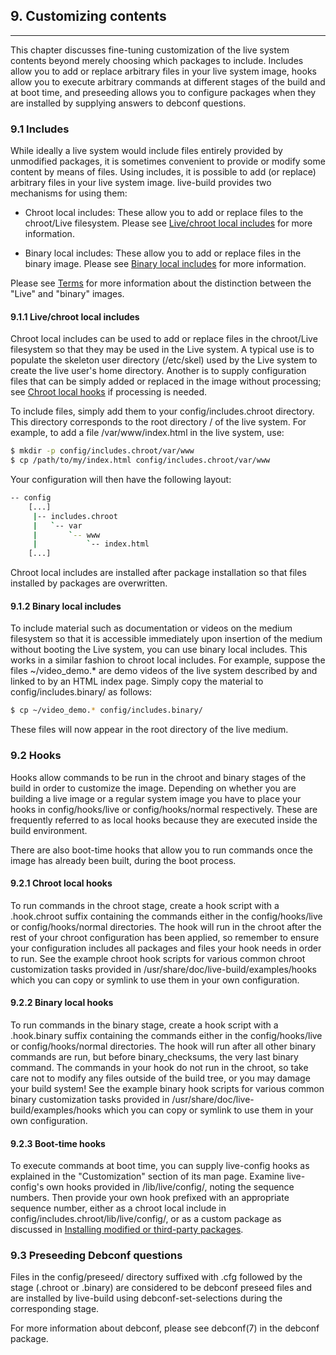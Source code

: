 
## 9. Customizing contents
--------

This chapter discusses fine-tuning customization of the live system contents beyond merely choosing which packages to include. Includes allow you to add or replace arbitrary files in your live system image, hooks allow you to execute arbitrary commands at different stages of the build and at boot time, and preseeding allows you to configure packages when they are installed by supplying answers to debconf questions.

### 9.1 Includes

While ideally a live system would include files entirely provided by unmodified packages, it is sometimes convenient to provide or modify some content by means of files. Using includes, it is possible to add (or replace) arbitrary files in your live system image. live-build provides two mechanisms for using them:

- Chroot local includes: These allow you to add or replace files to the chroot/Live filesystem. Please see [Live/chroot local includes](#911-livechroot-local-includes) for more information.

- Binary local includes: These allow you to add or replace files in the binary image. Please see [Binary local includes](#912-binary-local-includes) for more information.

Please see [Terms](1.About_manual.md#12-terms) for more information about the distinction between the "Live" and "binary" images.

#### 9.1.1 Live/chroot local includes

Chroot local includes can be used to add or replace files in the chroot/Live filesystem so that they may be used in the Live system. A typical use is to populate the skeleton user directory (/etc/skel) used by the Live system to create the live user's home directory. Another is to supply configuration files that can be simply added or replaced in the image without processing; see [Chroot local hooks](#921-chroot-local-hooks) if processing is needed.

To include files, simply add them to your config/includes.chroot directory. This directory corresponds to the root directory / of the live system. For example, to add a file /var/www/index.html in the live system, use:

```bash
$ mkdir -p config/includes.chroot/var/www
$ cp /path/to/my/index.html config/includes.chroot/var/www
```

Your configuration will then have the following layout:

```bash
-- config
    [...]
     |-- includes.chroot
     |   `-- var
     |       `-- www
     |           `-- index.html
    [...]
```

Chroot local includes are installed after package installation so that files installed by packages are overwritten.

#### 9.1.2 Binary local includes

To include material such as documentation or videos on the medium filesystem so that it is accessible immediately upon insertion of the medium without booting the Live system, you can use binary local includes. This works in a similar fashion to chroot local includes. For example, suppose the files ~/video_demo.* are demo videos of the live system described by and linked to by an HTML index page. Simply copy the material to config/includes.binary/ as follows:

```bash
$ cp ~/video_demo.* config/includes.binary/
```

These files will now appear in the root directory of the live medium.

### 9.2 Hooks

Hooks allow commands to be run in the chroot and binary stages of the build in order to customize the image. Depending on whether you are building a live image or a regular system image you have to place your hooks in config/hooks/live or config/hooks/normal respectively. These are frequently referred to as local hooks because they are executed inside the build environment.

There are also boot-time hooks that allow you to run commands once the image has already been built, during the boot process.

#### 9.2.1 Chroot local hooks

To run commands in the chroot stage, create a hook script with a .hook.chroot suffix containing the commands either in the config/hooks/live or config/hooks/normal directories. The hook will run in the chroot after the rest of your chroot configuration has been applied, so remember to ensure your configuration includes all packages and files your hook needs in order to run. See the example chroot hook scripts for various common chroot customization tasks provided in /usr/share/doc/live-build/examples/hooks which you can copy or symlink to use them in your own configuration.

#### 9.2.2 Binary local hooks

To run commands in the binary stage, create a hook script with a .hook.binary suffix containing the commands either in the config/hooks/live or config/hooks/normal directories. The hook will run after all other binary commands are run, but before binary_checksums, the very last binary command. The commands in your hook do not run in the chroot, so take care not to modify any files outside of the build tree, or you may damage your build system! See the example binary hook scripts for various common binary customization tasks provided in /usr/share/doc/live-build/examples/hooks which you can copy or symlink to use them in your own configuration.

#### 9.2.3 Boot-time hooks

To execute commands at boot time, you can supply live-config hooks as explained in the "Customization" section of its man page. Examine live-config's own hooks provided in /lib/live/config/, noting the sequence numbers. Then provide your own hook prefixed with an appropriate sequence number, either as a chroot local include in config/includes.chroot/lib/live/config/, or as a custom package as discussed in [Installing modified or third-party packages](8.Customizing_package_installation.md#83-installing-modified-or-third-party-packages).

### 9.3 Preseeding Debconf questions

Files in the config/preseed/ directory suffixed with .cfg followed by the stage (.chroot or .binary) are considered to be debconf preseed files and are installed by live-build using debconf-set-selections during the corresponding stage.

For more information about debconf, please see debconf(7) in the debconf package.
